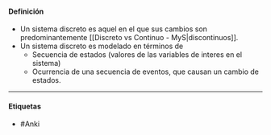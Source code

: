 #### Definición
- Un sistema discreto es aquel en el que sus cambios son predominantemente [[Discreto vs Continuo - MyS|discontinuos]].
- Un sistema discreto es modelado en términos de 
	- Secuencia de estados (valores de las variables de interes en el sistema)
	- Ocurrencia de una secuencia de eventos, que causan un cambio de estados.


***
#### Etiquetas
- #Anki 